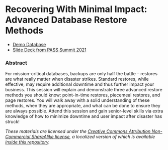# Recovering With Minimal Impact: Advanced Database Restore Methods

* [Demo Database](https://bobpusateri.blob.core.windows.net/shared/DemoData/DemoData.bak)
* [Slide Deck from PASS Summit 2021](https://bobpusateri.blob.core.windows.net/shared/DemoData/RecoveringWithMinimalImpact-PASS2021.pdf)


### Abstract
For mission-critical databases, backups are only half the battle – restores are what really matter when disaster strikes. Standard restores, while effective, may require additional downtime and thus further impact your business. This session will explain and demonstrate three advanced restore methods you should know: point-in-time restores, piecemeal restores, and page restores. You will walk away with a solid understanding of these methods, when they are appropriate, and what can be done to ensure they are always possible. Attend this session and gain senior-level skills via extra knowledge of how to minimize downtime and user impact after disaster has struck!

_These materials are licensed under the [Creative Commons Attribution Non-Commercial ShareAlike license](https://creativecommons.org/licenses/by-nc-sa/4.0/), a localized version of which is available [inside this repository](https://github.com/BobPusateri/PresentationDemos/blob/master/License.md)._
